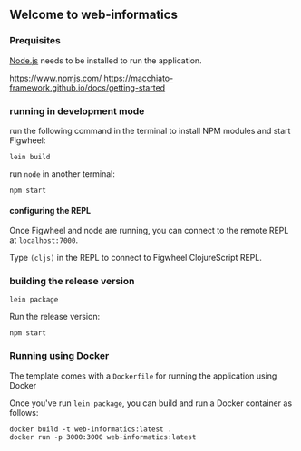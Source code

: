 ## Welcome to web-informatics

### Prequisites

[Node.js](https://nodejs.org/en/) needs to be installed to run the application.

https://www.npmjs.com/
https://macchiato-framework.github.io/docs/getting-started

### running in development mode

run the following command in the terminal to install NPM modules and start Figwheel:

```
lein build
```

run `node` in another terminal:

```
npm start
```

#### configuring the REPL

Once Figwheel and node are running, you can connect to the remote REPL at `localhost:7000`.

Type `(cljs)` in the REPL to connect to Figwheel ClojureScript REPL.


### building the release version

```
lein package
```

Run the release version:

```
npm start
```

### Running using Docker

The template comes with a `Dockerfile` for running the application using Docker

Once you've run `lein package`, you can build and run a Docker container as follows:

```
docker build -t web-informatics:latest .
docker run -p 3000:3000 web-informatics:latest
```
